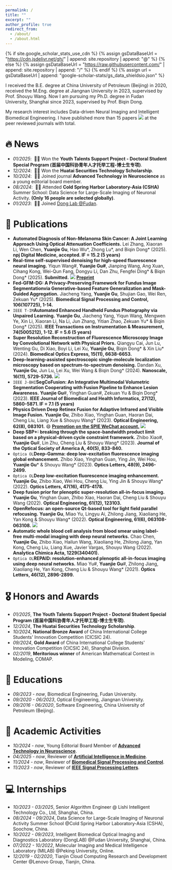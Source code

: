 ```yaml
---
permalink: /
title: ""
excerpt: ""
author_profile: true
redirect_from: 
  - /about/
  - /about.html
---
```


{% if site.google_scholar_stats_use_cdn %}
{% assign gsDataBaseUrl = "https://cdn.jsdelivr.net/gh/" | append: site.repository | append: "@" %}
{% else %}
{% assign gsDataBaseUrl = "https://raw.githubusercontent.com/" | append: site.repository | append: "/" %}
{% endif %}
{% assign url = gsDataBaseUrl | append: "google-scholar-stats/gs_data_shieldsio.json" %}

<span class='anchor' id='about-me'></span>

I received the B.E. degree at China University of Petroleum (Beijing) in 2020, received the M.Eng. degree at Jiangnan University in 2023, supervised by Prof. Shouyu Wang. Now I am pursuing my Ph.D. degree in Fudan University, Shanghai since 2023, supervised by Prof. Biqin Dong.

My research interest includes Data-driven Neural Imaging and Intelligent Biomedical Engineering. I have published more than 15 papers <a href='https://scholar.google.com/citations?user=DN4ZT7YAAAAJ'><img src="https://img.shields.io/endpoint?logo=Google%20Scholar&url=https%3A%2F%2Fcdn.jsdelivr.net%2Fgh%2FGuYuanjie%2Fguyuanjie.github.io@google-scholar-stats%2Fgs_data_shieldsio.json&labelColor=f6f6f6&color=9cf&style=flat&label=citations"></a> at the peer reviewed journals with total. 

# 🔥 News
- *01/2025*: &nbsp;🎉🎉 Won the **Youth Talents Support Project - Doctoral Student Special Program (首届中国科协青年人才托举工程-博士生专项)**.
- *12/2024*: &nbsp;🎉🎉 Won the **Huatai Securities Technology Scholarship**.
- *10/2024*: &nbsp;🎉🎉 Joined journal **Advanced Technology in Neuroscience** as a young editorial board member.
- *08/2024*: &nbsp;🎉🎉 Attended **Cold Spring Harbor Laboratory-Asia (CSHA)** Summer School: Data Science for Large-Scale Imaging of Neuronal Activity. **(Only 16 people are selected globally)**.
- *01/2023*: &nbsp;🎉🎉 Joined <a href='https://donglab.fudan.edu.cn/'> Dong Lab @Fudan</a>.

# 📝 Publications 
<!--
<div class='paper-box'><div class='paper-box-image'><div><div class="badge">CVPR 2016</div><img src='images/500x300.png' alt="sym" width="100%"></div></div>
<div class='paper-box-text' markdown="1">

[Deep Residual Learning for Image Recognition](https://openaccess.thecvf.com/content_cvpr_2016/papers/He_Deep_Residual_Learning_CVPR_2016_paper.pdf)

**Kaiming He**, Xiangyu Zhang, Shaoqing Ren, Jian Sun

[**Project**](https://scholar.google.com/citations?view_op=view_citation&hl=zh-CN&user=DhtAFkwAAAAJ&citation_for_view=DhtAFkwAAAAJ:ALROH1vI_8AC) <strong><span class='show_paper_citations' data='DhtAFkwAAAAJ:ALROH1vI_8AC'></span></strong>
- Lorem ipsum dolor sit amet, consectetur adipiscing elit. Vivamus ornare aliquet ipsum, ac tempus justo dapibus sit amet. 
</div>
</div>
-->
<!-- - [Lorem ipsum dolor sit amet, consectetur adipiscing elit. Vivamus ornare aliquet ipsum, ac tempus justo dapibus sit amet](https://github.com), A, B, C, **CVPR 2020** -->
- **Automated Diagnosis of Non-Melanoma Skin Cancer: A Joint Learning Approach Using Optical Attenuation Coefficients.** Lei Zhang, Xiaoran Li, Wen Chen, **Yuanjie Gu**, Hao Wu*, Zhong Lu*, and Biqin Dong* (2025). **npj Digital Medicine, accepted. IF = 15.2 (5 years)**
- **Real-time self-supervised denoising for high-speed fluorescence neural imaging.** Yiqun Wang#, **Yuanjie Gu#**, Jianping Wang, Ang Xuan, Cihang Kong, Wei-Qun Fang, Dongyu Li, Dan Zhu, Fengfei Ding* & Biqin Dong* (2025). **Submitted.**  [![](https://img.shields.io/github/stars/FDU-donglab/FAST?style=social&label=Code+Stars)](https://github.com/FDU-donglab/FAST) [**Preprint**](https://www.researchsquare.com/article/rs-6101322/v1)
- **Fed-GFM-DG: A Privacy-Preserving Framework for Fundus lmage Segmentationvia Generative-based Feature Generalization and Mask-Guided Aggregation.** Jiacheng Yang,  **Yuanjie Gu**, Shujian Gao, Wei Ren, Zekuan Yu* (2025). **Biomedical Signal Processing and Control, 106(107725), 1-14.**
- ```IEEE T-IM```**Automated Enhanced Handheld Fundus Photography via Unpaired Learning.** **Yuanjie Gu**, Jiacheng Yang, Yiqun Wang, Mengwen Ye, Xin Li, Xiaoran Li, Na Li, Jun Zhang, Yitian Zhao, Zekuan Yu* & Biqin Dong* (2025). **IEEE Transactions on Instrumentation & Measurement, 74(5005212), 1-12. IF = 5.6 (5 years)** 
- **Super Resolution Reconstruction of Fluorescence Microscopy Image by Convolutional Network with Physical Priors.** Qiangyu Cai, Jun Lu, Wenting Gu, Di Xiao, Boyi Li, Lei Xu, **Yuanjie Gu**, Biqin Dong* & Xin Liu* (2024). **Biomedical Optics Express, 15(11), 6638-6653.**
- **Deep-learning-assisted spectroscopic single-molecule localization microscopy based on spectrum-to-spectrum denoising.** Dandan Xu, **Yuanjie Gu**, Jun Lu, Lei Xu, Wei Wang & Biqin Dong* (2024). **Nanoscale, 16(11), 5729-5736.** [![](https://img.shields.io/github/stars/FDU-donglab/spec2spec?style=social&label=Code+Stars)](https://github.com/FDU-donglab/spec2spec)
- ```IEEE J-BHI```**SegCoFusion: An Integrative Multimodal Volumetric Segmentation Cooperating with Fusion Pipeline to Enhance Lesion Awareness.** **Yuanjie Gu**#, Yinghan Guan#, Zekuan Yu & Biqin Dong* (2023). **IEEE Journal of Biomedical and Health Informatics, 27(12), 5860-5871. IF = 7.1 (5 years)** 
- **Physics Driven Deep Retinex Fusion for Adaptive Infrared and Visible Image Fusion.** **Yuanjie Gu**, Zhibo Xiao, Yinghan Guan, Haoran Dai, Cheng Liu, Liang Xue & Shouyu Wang* (2023). **Optical Engineering, 62(8), 083101.** 😄 [**Promotion on the SPIE WeChat account.**](https://mp.weixin.qq.com/s/HJuL6tDjmgBBY30dZOG60Q) [![](https://img.shields.io/github/stars/GuYuanjie/Deep-Retinex-fusion?style=social&label=Code+Stars)](https://github.com/GuYuanjie/Deep-Retinex-fusion)
- **Deep SBP+: breaking through the space-bandwidth product limit based on a physical-driven cycle constraint framework.** Zhibo Xiao#, **Yuanjie Gu**#, Lin Zhu, Cheng Liu & Shouyu Wang* (2023). **Journal of the Optical Society of America A, 40(5), 833-840.**
- ```Optica OL```**Deep-Gamma: deep low-excitation fluorescence imaging global enhancement.** Zhibo Xiao, Yinghan Guan, Ying Jin, Wei Hou, **Yuanjie Gu*** & Shouyu Wang* (2023). **Optics Letters, 48(9), 2496-2499.**
- ```Optica OL```**Deep low-excitation fluorescence imaging enhancement.** **Yuanjie Gu**, Zhibo Xiao, Wei Hou, Cheng Liu, Ying Jin & Shouyu Wang* (2022). **Optics Letters, 47(16), 4175-4178.** 
- **Deep fusion prior for plenoptic super-resolution all-in-focus imaging.** **Yuanjie Gu**, Yinghan Guan, Zhibo Xiao, Haoran Dai, Cheng Liu & Shouyu Wang (2022). **Optical Engineering, 61(12), 123103.**
- **OpenRefocus: an open-source Qt-based tool for light field parallel refocusing.** **Yuanjie Gu**, Miao Yu, Lingyu Ai, Zhilong Jiang, Xiaoliang He, Yan Kong & Shouyu Wang* (2022). **Optical Engineering, 61(6), 063108-063108.** [![](https://img.shields.io/github/stars/GuYuanjie/OpenRefocus?style=social&label=Code+Stars)](https://github.com/GuYuanjie/OpenRefocus)
- **Automatic whole blood cell analysis from blood smear using label-free multi-modal imaging with deep neural networks.** Chao Chen, **Yuanjie Gu**, Zhibo Xiao, Hailun Wang, Xiaoliang He, Zhilong Jiang, Yan Kong, Cheng Liu, Liang Xue, Javier Vargas, Shouyu Wang (2022). **Analytica Chimica Acta, 1229(340401).**
- ```Optica OL```**REPAID: resolution-enhanced plenoptic all-in-focus imaging using deep neural networks.** Miao Yu#, **Yuanjie Gu**#, Zhilong Jiang, Xiaoliang He, Yan Kong, Cheng Liu & Shouyu Wang* (2021). **Optics Letters, 46(12), 2896-2899.**

# 🎖 Honors and Awards
- *01/2025*, **The Youth Talents Support Project - Doctoral Student Special Program (首届中国科协青年人才托举工程-博士生专项)**.
- *12/2024*, **The Huatai Securities Technology Scholarship**.
- *10/2024*, **National Bronze Award** of China International College Students' Innovation Competition (CICSIC 24).
- *09/2024*, **Gold Award** of China International College Students' Innovation Competition (CICSIC 24), Shanghai Division.
- *02/2019*, **Meritorious winner** of American Mathematical Contest in Modeling, COMAP.

# 📖 Educations
- *09/2023 - now*, Biomedical Engineering, Fudan University. 
- *09/2020 - 06/2023*, Optical Engineering, Jiangnan University.
- *09/2016 - 06/2020*, Software Engineering, China University of Petroleum (Beijing).

# 💬 Academic Activities
- *10/2024 - now*, Young Editorial Board Member of [**Advanced Technology in Neuroscience**](https://journals.lww.com/atn/pages/default.aspx).
- *04/2025 - now*, Reviewer of [**Artificial Intelligence in Medicine**](https://www.sciencedirect.com/journal/artificial-intelligence-in-medicine).
- *11/2024 - now*, Reviewer of [**Biomedical Signal Processing and Control**](https://www.sciencedirect.com/journal/biomedical-signal-processing-and-control).
- *11/2023 - now*, Reviewer of [**IEEE Signal Processing Letters**](https://ieeexplore.ieee.org/xpl/RecentIssue.jsp?punumber=97).

# 💻 Internships
- *10/2023 - 03/2025*, Senior Algorithm Engineer @ Lishi Intelligent Technology Co., Ltd, Shanghai, China.
- *08/2024 - 09/2024*, Data Science for Large-Scale Imaging of Neuronal Activity Summer School @Cold Spring Harbor Laboratory-Asia (CSHA), Soochow, China.
- *10/2022 - 09/2023*, Intelligent Biomedical Optical Imaging and Diagnostics Laboratory (DongLAB) @Fudan University, Shanghai, China.
- *07/2022 - 10/2022*, Molecular Imaging and Medical Intelligence Laboratory (MILAB) @Peking University, Online.
- *12/2019 - 02/2020*, Tianjin Cloud Computing Research and Development Center @Lenovo Group, Tianjin, China.
